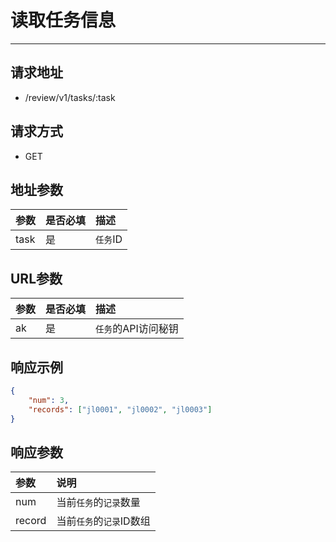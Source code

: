 # 读取任务信息

---

## 请求地址

- /review/v1/tasks/:task

## 请求方式

- GET

## 地址参数

| 参数 | 是否必填 | 描述     |
| :--- | :------- | :------- |
| task | 是       | `任务`ID |

## URL参数

| 参数 | 是否必填 | 描述                |
| :--- | :------- | :------------------ |
| ak   | 是       | `任务`的API访问秘钥 |

## 响应示例

``` json
{
	"num": 3,
	"records": ["jl0001", "jl0002", "jl0003"]
}
```

## 响应参数

| 参数   | 说明                     |
| :----- | :----------------------- |
| num    | 当前`任务`的`记录`数量   |
| record | 当前`任务`的`记录`ID数组 |